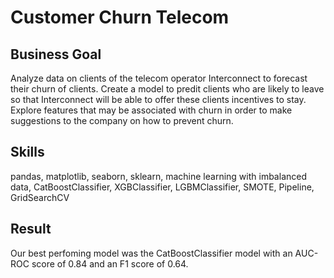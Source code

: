 # Customer Churn Telecom

## Business Goal
Analyze data on clients of the telecom operator Interconnect to forecast their churn of clients. Create a model to predit clients who are likely to leave so that Interconnect will be able to offer these clients incentives to stay. Explore features that may be associated with churn in order to make suggestions to the company on how to prevent churn.

## Skills
pandas, matplotlib, seaborn, sklearn, machine learning with imbalanced data, CatBoostClassifier, XGBClassifier, LGBMClassifier, SMOTE, Pipeline, GridSearchCV

## Result
Our best perfoming model was the CatBoostClassifier model with an AUC-ROC score of 0.84 and an F1 score of 0.64.
